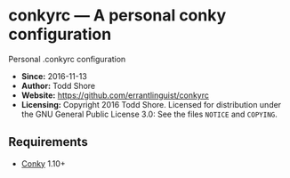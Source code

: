 # conkyrc &mdash; A personal conky configuration
Personal .conkyrc configuration

* **Since:** 2016-11-13
* **Author:** Todd Shore
* **Website:**  https://github.com/errantlinguist/conkyrc
* **Licensing:** Copyright 2016 Todd Shore. Licensed for distribution under the GNU General Public License 3.0: See the files `NOTICE` and `COPYING`.

## Requirements
- [Conky](https://github.com/brndnmtthws/conky) 1.10+
